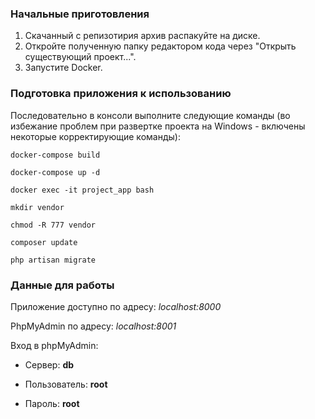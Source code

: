 ### Начальные приготовления ###
1. Скачанный с репизотирия архив распакуйте на диске.
2. Откройте полученную папку редактором кода через "Открыть существующий проект...".
3. Запустите Docker.

### Подготовка приложения к использованию

Последовательно в консоли выполните следующие команды (во избежание проблем при развертке проекта на Windows - включены некоторые корректирующие команды):

`docker-compose build`

`docker-compose up -d`

`docker exec -it project_app bash`

`mkdir vendor`

`chmod -R 777 vendor`

`composer update`

`php artisan migrate`

### Данные для работы 

Приложение доступно по адресу:
*localhost:8000*

PhpMyAdmin по адресу:
*localhost:8001*

Вход в phpMyAdmin:

- Сервер: **db**

- Пользователь: **root**

- Пароль: **root**
